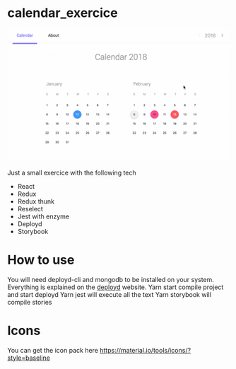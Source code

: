 # calendar_exercice
![demo](./demo.gif)



Just a small exercice with the following tech

* React
* Redux
* Redux thunk
* Reselect
* Jest with enzyme
* Deployd
* Storybook

# How to use
You will need deployd-cli and mongodb to be installed on your system. Everything is explained on the [deployd](http://deployd.com/) website.
Yarn start compile project and start deployd
Yarn jest will execute all the text
Yarn storybook will compile stories

# Icons
You can get the icon pack here
https://material.io/tools/icons/?style=baseline

